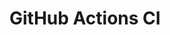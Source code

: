 # GitHub Actions CI






















































































































































































































































































































































































































































































































































































































































































































































































































































































































































































































































































































































































































































































































































































































































































































































































































































































































































































































































































































































































































































































































































































































































































































































































































































































































































































































































































































































































































































































































































































































































































































































































